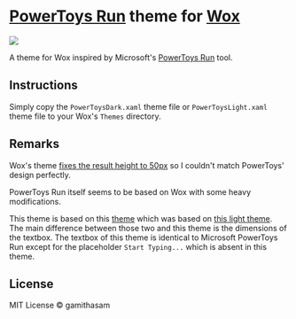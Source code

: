 # [PowerToys Run](https://github.com/microsoft/PowerToys/wiki/PowerToys-Run-Overview) theme for [Wox](https://github.com/Wox-launcher/Wox)

![](https://github.com/gamithasam/WoxTheme-PowerToysRun/blob/main/sample.png?raw=true)

A theme for Wox inspired by Microsoft's [PowerToys Run](https://github.com/microsoft/PowerToys/wiki/PowerToys-Run-Overview) tool.

## Instructions

Simply copy the `PowerToysDark.xaml` theme file or `PowerToysLight.xaml` theme file to your Wox's `Themes` directory.

## Remarks

Wox's theme [fixes the result height to 50px](https://github.com/Wox-launcher/Wox/blob/324dc8e4cfad3a47c88bbac3fc526d6fec0dbfad/Wox/ResultListBox.xaml#L23) so I couldn't match PowerToys' design perfectly.

PowerToys Run itself seems to be based on Wox with some heavy modifications.

This theme is based on this [theme](https://github.com/gamithasam/WoxTheme-FluentDark) which was based on [this light theme](https://github.com/gunt3001/WoxTheme-FluentLight). The main difference between those two and this theme is the dimensions of the textbox. The textbox of this theme is identical to Microsoft PowerToys Run except for the placeholder `Start Typing...` which is absent in this theme.

## License
MIT License © gamithasam

